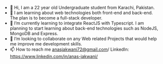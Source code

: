 - 👋 Hi, I am a 22 year old Undergraduate student from Karachi, Pakistan.
- 👀 I am learning about web technologies both front-end and back-end. The plan is to become a full-stack developer.
- 🌱 I’m currently learning to integrate ReactJS with Typescript. I am planning to start learning about back-end technologies such as NodeJS, MongoDB and Express.
- 💞️ I’m looking to collaborate on any Web related Projects that would help me improve me development skills.
- 📫 How to reach me anasjakwani72@gmail.com/ LinkedIn: https://www.linkedin.com/in/anas-jakwani/ 
